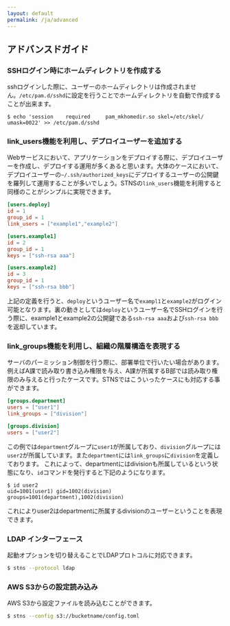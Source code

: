 ```yaml
---
layout: default
permalink: /ja/advanced
---
```


## アドバンスドガイド

### SSHログイン時にホームディレクトリを作成する
sshログインした際に、ユーザーのホームディレクトリは作成されません。`/etc/pam.d/sshd`に設定を行うことでホームディレクトリを自動で作成することが出来ます。

```
$ echo 'session    required     pam_mkhomedir.so skel=/etc/skel/ umask=0022' >> /etc/pam.d/sshd
```

### link_users機能を利用し、デプロイユーザーを追加する
Webサービスにおいて、アプリケーションをデプロイする際に、デプロイユーザーを作成し、デプロイする運用が多くあると思います。大体のケースにおいて、デプロイユーザーの`~/.ssh/authorized_keys`にデプロイするユーザーの公開鍵を羅列して運用することが多いでしょう。STNSの`link_users`機能を利用すると同様のことがシンプルに実現できます。

```toml
[users.deploy]
id = 1
group_id = 1
link_users = ["example1","example2"]

[users.example1]
id = 2
group_id = 1
keys = ["ssh-rsa aaa"]

[users.example2]
id = 3
group_id = 1
keys = ["ssh-rsa bbb"]
```

上記の定義を行うと、`deploy`というユーザー名で`exampl1`と`example2`がログイン可能となります。裏の動きとしては`deploy`というユーザー名でSSHログインを行う際に、example1とexample2の公開鍵である`ssh-rsa aaa`および`ssh-rsa bbb`を返却しています。

### link_groups機能を利用し、組織の階層構造を表現する
サーバのパーミッション制御を行う際に、部署単位で行いたい場合があります。例えばA課で読み取り書き込み権限を与え、A課が所属するB部では読み取り権限のみ与えると行ったケースです。STNSではこういったケースにも対応する事ができます。

```toml
[groups.department]
users = ["user1"]
link_groups = ["division"]

[groups.division]
users = ["user2"]

```

この例では`department`グループに`user1`が所属しており、`division`グループには`user2`が所属しています。また`department`には`link_groups`に`division`を定義しております。
これによって、departmentにはdivisionも所属しているという状態になり、`id`コマンドを発行すると下記のようになります。

```
$ id user2
uid=1001(user1) gid=1002(division) groups=1001(department),1002(division)
```

これによりuser2はdepartmentに所属するdivisionのユーザーということを表現できます。

### LDAP インターフェース
起動オプションを切り替えることでLDAPプロトコルに対応できます。

```bash
$ stns --protocol ldap
```

### AWS S3からの設定読み込み
AWS S3から設定ファイルを読み込むことができます。

```bash
$ stns --config s3://bucketname/config.toml
```
